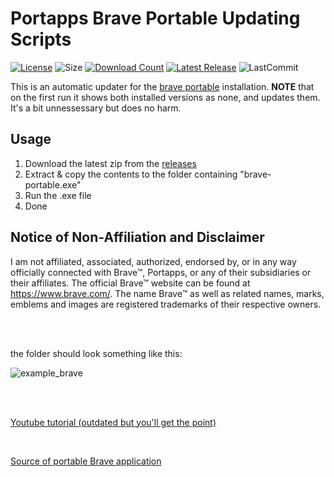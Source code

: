 # Portapps Brave Portable Updating Scripts
[![License](https://img.shields.io/github/license/mirbyte/portapps-brave-updater?color=orange&maxAge=604800)](https://raw.githubusercontent.com/mirbyte/portapps-brave-updater/master/LICENSE)
![Size](https://img.shields.io/github/repo-size/mirbyte/portapps-brave-updater?label=size&color=orange&maxAge=86400)
[![Download Count](https://img.shields.io/github/downloads/mirbyte/portapps-brave-updater/total?color=orange&maxAge=86400)](https://github.com/mirbyte/portapps-brave-updater/releases)
[![Latest Release](https://img.shields.io/github/release/mirbyte/portapps-brave-updater.svg?color=orange&maxAge=86400)](https://github.com/mirbyte/portapps-brave-updater/releases/latest)
![LastCommit](https://img.shields.io/github/last-commit/mirbyte/portapps-brave-updater?color=orange&label=repo+updated)

This is an automatic updater for the [brave portable](https://github.com/portapps/brave-portable) installation. **NOTE** that on the first run it shows both installed versions as none, and updates them. It's a bit unnessessary but does no harm.

## Usage
1. Download the latest zip from the [releases](https://github.com/mirbyte/portapps-brave-updater/releases)
2. Extract & copy the contents to the folder containing "brave-portable.exe"
3. Run the .exe file
4. Done


## Notice of Non-Affiliation and Disclaimer
I am not affiliated, associated, authorized, endorsed by, or in any way officially connected with Brave™, Portapps, or any of their subsidiaries or their affiliates.
The official Brave™ website can be found at https://www.brave.com/.
The name Brave™ as well as related names, marks, emblems and images are registered trademarks of their respective owners.


<br>
<br>

the folder should look something like this:


![example_brave](https://github.com/user-attachments/assets/f9536811-ba6b-404a-b9f3-d184fd3800c7)


<br>
<br>

[Youtube tutorial (outdated but you'll get the point)](https://www.youtube.com/watch?v=UAM5LLxb6xg)

<br>

[Source of portable Brave application](https://portapps.io/app/brave-portable/)
